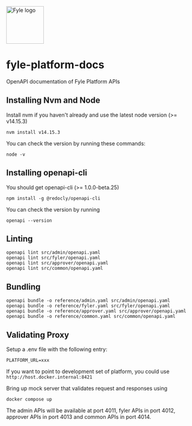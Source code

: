 <img src="https://raw.github.com/fylein/fyle-platform-docs/main/assets/images/fyle_logo.png" alt="Fyle logo" width="100">

# fyle-platform-docs #

OpenAPI documentation of Fyle Platform APIs

## Installing Nvm and Node ##

Install nvm if you haven't already and use the latest node version (>= v14.15.3)

    nvm install v14.15.3

You can check the version by running these commands:

    node -v

## Installing openapi-cli ##

You should get openapi-cli (>= 1.0.0-beta.25)

    npm install -g @redocly/openapi-cli

You can check the version by running

    openapi --version

## Linting ##

    openapi lint src/admin/openapi.yaml
    openapi lint src/fyler/openapi.yaml
    openapi lint src/approver/openapi.yaml
    openapi lint src/common/openapi.yaml

## Bundling ##

    openapi bundle -o reference/admin.yaml src/admin/openapi.yaml
    openapi bundle -o reference/fyler.yaml src/fyler/openapi.yaml
    openapi bundle -o reference/approver.yaml src/approver/openapi.yaml
    openapi bundle -o reference/common.yaml src/common/openapi.yaml

## Validating Proxy ##

Setup a .env file with the following entry:

    PLATFORM_URL=xxx

If you want to point to development set of platform, you could use `http://host.docker.internal:8421`

Bring up mock server that validates request and responses using

    docker compose up

The admin APIs will be available at port 4011, fyler APIs in port 4012, approver APIs in port 4013 and common APIs in port 4014.